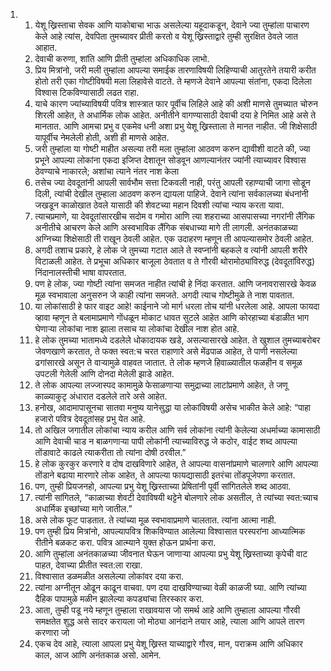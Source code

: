<ol>
  <li>
    <ol>
      <li>येशू ख्रिस्ताचा सेवक आणि याकोबाचा भाऊ असलेल्या यहूदाकडून, देवाने ज्या तुम्हांला पाचारण केले आहे त्यांस, देवपिता तुमच्यावर प्रीती करतो व येशू ख्रिस्ताद्वारे तुम्ही सुरक्षित ठेवले जात आहात.</li>
      <li>देवाची करुणा, शांति आणि प्रीती तुम्हांला अधिकाधिक लाभो.</li>
      <li>प्रिय मित्रांनो, जरी मली तुम्हांला आपल्या समाईक तारणाविषयी लिहिण्याची आतुरतेने तयारी करीत होतो तरी एका गोष्टीविषयी मला लिहावेसे वाटते. ते म्हणजे देवाने आपल्या संतांना, एकदा दिलेला विश्वास टिकविण्यासाठी लढत राहा.</li>
      <li>याचे कारण ज्यांच्याविषयी पवित्र शास्त्रात फार पूर्वीच लिहिले आहे की अशी माणसे तुमच्यात चोरुन शिरली आहेत, ते अधार्मिक लोक आहेत. अनीतीने वागण्यासाठी देवाची दया हे निमित आहे असे ते मानतात. आणि आमचा प्रभु व एकमेव धनी अशा प्रभु येशू ख्रिस्ताला ते मानत नाहीत. जी शिक्षेसाठी यापूर्वीच नेमलेली होती, अशी ही माणसे आहेत.</li>
      <li>जरी तुम्हांला या गोष्टी माहीत असल्या तरी मला तुम्हांला आठवण करुन द्यावीशी वाटते की, ज्या प्रभूने आपल्या लोकांना एकदा इजिप्त देशातून सोडवून आणल्यानंतर ज्यांनी त्याच्यावर विश्वास ठेवण्याचे नाकारले; अशांचा त्याने नंतर नाश केला</li>
      <li>तसेच ज्या देवदूतांनी आपली सार्वभौम सत्ता टिकवली नाही, परंतु आपली रहाण्याची जागा सोडून दिली, त्यांची देखील तुम्हाला आठवण करुन द्यायला पाहिजे. देवाने त्यांना सर्वकालच्या बंधनांनी जखडून काळोखात ठेवले यासाठी की शेवटच्या महान दिवशी त्यांचा न्याय करता यावा.</li>
      <li>त्याचप्रमाणे, या देवदूतांसारखीच सदोम व गमोरा आणि त्या शहराच्या आसपासच्या नगरांनी लैंगिक अनीतीचे आचरण केले आणि अस्वभाविक लैंगिक संबधाच्या मागे ती लागली. अनंतकाळच्या अग्निच्या शिक्षेसाठी ती राखून ठेवली आहेत. एक उदाहरण म्हणून ती आपल्यासमोर ठेवली आहेत.</li>
      <li>अगदी तशाच प्रकारे, हे लोक जे तुमच्या गटात आले ते स्वप्नांनी बहकले व त्यांनी आपली शरीरे विटाळली आहेत. ते प्रभूचा अधिकार बाजूला ठेवतात व ते गौरवी थोरामोठ्यांविरुद्ध (देवदूतांविरुद्ध) निंदानालस्तीची भाषा वापरतात.</li>
      <li>पण हे लोक, ज्या गोष्टी त्यांना समजत नाहीत त्यांची हे निंदा करतात. आणि जनावरासारखे केवळ मूळ स्वभावाला अनुसरुन जे काही त्यांना समजते. अगदी त्याच गोष्टीमुळे ते नाश पावतात.</li>
      <li>या लोकांसाठी हे फार वाइट आहे! काईनाने जो मार्ग धरला तोच यांनी धरलेला आहे. आपला फायदा व्हावा म्हणून ते बलामाप्रमाणे गोंधळून मोकाट धावत सुटले आहेत आणि कोरहाच्या बंडाळीत भाग घेणाऱ्या लोकांचा नाश झाला तसाच या लोकांचा देखील नाश होत आहे.</li>
      <li>हे लोक तुमच्या भातामध्ये दडलेले धोकादायक खडे, असल्यासारखे आहेत. ते खुशाल तुमच्याबरोबर जेवणखाणे करतात, ते फक्त स्वत:च चरत राहाणारे असे मेंढपाळ आहेत, ते पाणी नसलेल्या ढगांसारखे असून ते वाऱ्यामुळे वाहवत जातात. ते लोक म्हणजे हिवाळ्यातील फळहीन व समूळ उपटली गेलेली आणि दोनदा मेलेली झाडे आहेत.</li>
      <li>ते लोक आपल्या लज्जास्पद कामामुळे फेसाळणाऱ्या समुद्राच्या लाटांप्रमाणे आहेत, ते जणू काळ्याकुटृ अंधारात दडलेले तारे असे आहेत.</li>
      <li>हनोख, आदामापासूनचा सातवा मनुष्य यानेसुद्धा या लोकांविषयी असेच भाकीत केले आहे: “पाहा हजारो पवित्र देवदूतांसह प्रभु येत आहे.</li>
      <li>तो अखिल जगातील लोकांचा न्याय करील आणि सर्व लोकांना त्यांनी केलेल्या अधर्माच्या कामासाठी आणि देवाची चाड न बाळगणाऱ्या पापी लोकांनी त्याच्याविरुद्ध जे कठोर, वाईट शब्द आपल्या तोंडावाटे काढले त्याकरीता तो त्यांना दोषी ठरवील.”</li>
      <li>हे लोक कुरकुर करणारे व दोष दाखविणारे आहेत, ते आपल्या वासनांप्रमाणे चालणारे आणि आपल्या तोंडाने बढाया मारणारे लोक आहेत, ते आपल्या फायद्यासाठी इतरंचा तोंडपूजेपणा करतात.</li>
      <li>पण, तुम्ही प्रियजनहो, आपल्या प्रभु येशू ख्रिस्ताच्या प्रेषितांनी पूर्वी सांगितलेले शब्द आठवा.</li>
      <li>त्यांनी सांगितले, “काळाच्या शेवटी देवाविषयी थट्टेने बोलणारे लोक असतील, ते त्यांच्या स्वत:च्याच अधार्मिक इच्छांच्या मागे जातील.”</li>
      <li>असे लोक फूट पाडतात. ते त्यांच्या मूळ स्वभावाप्रमाणे चालतात. त्यांना आत्मा नाही.</li>
      <li>पण तुम्ही प्रिय मित्रांनो, आपल्यापवित्र शिकविण्यात आलेल्या विश्वासात परस्परांना आध्यात्मिक रीतीने बळकट करा. पवित्र आत्म्याने युक्त होऊन प्रार्थना करा.</li>
      <li>आणि तुम्हांला अनंतकाळच्या जीवनात घेऊन जाणाऱ्या आपल्या प्रभु येशू ख्रिस्ताच्या कृपेची वाट पाहत, देवाच्या प्रीतीत स्वत:ला राखा.</li>
      <li>विश्वासात डळमळीत असलेल्या लोकांवर दया करा.</li>
      <li>त्यांना अग्नीतून ओढून काढून वाचवा. पण दया दाखविण्याच्या वेळी काळजी घ्या. आणि त्यांच्या दैहिक पापामुळे मळीन झालेल्या कपड्यांचा तिरस्कार करा.</li>
      <li>आता, तुम्ही पडू नये म्हणून तुम्हाला राखावयास जो समर्थ आहे आणि तुम्हाला आपल्या गौरवी समक्षतेत शुद्ध असे सादर करायला जो मोठ्या आनंदाने तयार आहे, त्याला आणि आपले तारण करणारा जो</li>
      <li>एकच देव आहे, त्याला आपला प्रभु येशू ख्रिस्त याच्याद्वारे गौरव, मान, पराक्रम आणि अधिकार काल, आज आणि अनंतकाळ असो. आमेन.</li>
    </ol>
  </li>
</ol>